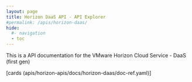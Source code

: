 ```yaml
---
layout: page
title: Horizon DaaS API - API Explorer
#permalink: /apis/horizon-daas/
hide:
  #- navigation
  - toc
---
```


This is a API documentation for the VMware Horizon Cloud Service - DaaS (first gen)

[cards (apis/horizon-apis/docs/horizon-daas/doc-ref.yaml)]

<!-- ## Documentation  
| Name | Size |
| --- | --- |
| [Getting Started API Reference](horizondaas-api.pdf) | 409 KB | -->

<swagger-ui src="HCS_20_2_swagger.json"/>
